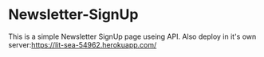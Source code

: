 # Newsletter-SignUp
This is a simple Newsletter SignUp page useing API. Also deploy in it's own server:https://lit-sea-54962.herokuapp.com/
